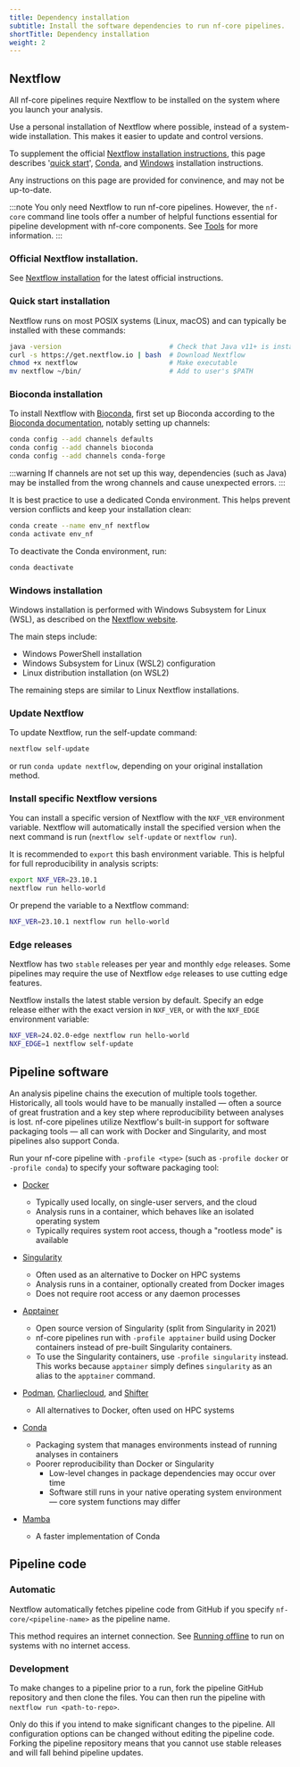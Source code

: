 ```yaml
---
title: Dependency installation
subtitle: Install the software dependencies to run nf-core pipelines.
shortTitle: Dependency installation
weight: 2
---
```


## Nextflow

All nf-core pipelines require Nextflow to be installed on the system where you launch your analysis.

Use a personal installation of Nextflow where possible, instead of a system-wide installation.
This makes it easier to update and control versions.

To supplement the official [Nextflow installation instructions](https://www.nextflow.io/docs/latest/install.html), this page describes '[quick start](#quick-start-installation)', [Conda](#bioconda-installation), and [Windows](#installation-on-windows) installation instructions.

Any instructions on this page are provided for convinence, and may not be up-to-date.

:::note
You only need Nextflow to run nf-core pipelines.
However, the `nf-core` command line tools offer a number of helpful functions essential for pipeline development with nf-core components.
See [Tools](/tools) for more information.
:::

### Official Nextflow installation.

See [Nextflow installation](https://www.nextflow.io/docs/latest/install.html) for the latest official instructions.

### Quick start installation

Nextflow runs on most POSIX systems (Linux, macOS) and can typically be installed with these commands:

```bash
java -version                           # Check that Java v11+ is installed
curl -s https://get.nextflow.io | bash  # Download Nextflow
chmod +x nextflow                       # Make executable
mv nextflow ~/bin/                      # Add to user's $PATH
```

### Bioconda installation

To install Nextflow with [Bioconda](https://bioconda.github.io/), first set up Bioconda according to the [Bioconda documentation](https://bioconda.github.io/#usage), notably setting up channels:

```bash
conda config --add channels defaults
conda config --add channels bioconda
conda config --add channels conda-forge
```

:::warning
If channels are not set up this way, dependencies (such as Java) may be installed from
the wrong channels and cause unexpected errors.
:::

It is best practice to use a dedicated Conda environment.
This helps prevent version conflicts and keep your installation clean:

```bash
conda create --name env_nf nextflow
conda activate env_nf
```

To deactivate the Conda environment, run:

```bash
conda deactivate
```

### Windows installation

Windows installation is performed with Windows Subsystem for Linux (WSL), as described on the [Nextflow website](https://nextflow.io/blog/2021/setup-nextflow-on-windows.html).

The main steps include:

- Windows PowerShell installation
- Windows Subsystem for Linux (WSL2) configuration
- Linux distribution installation (on WSL2)

The remaining steps are similar to Linux Nextflow installations.

### Update Nextflow

To update Nextflow, run the self-update command:

```bash
nextflow self-update
```

or run `conda update nextflow`, depending on your original installation method.

### Install specific Nextflow versions

You can install a specific version of Nextflow with the `NXF_VER` environment variable.
Nextflow will automatically install the specified version when the next command is run
(`nextflow self-update` or `nextflow run`).

It is recommended to `export` this bash environment variable. This is helpful for full reproducibility in analysis scripts:

```bash
export NXF_VER=23.10.1
nextflow run hello-world
```

Or prepend the variable to a Nextflow command:

```bash
NXF_VER=23.10.1 nextflow run hello-world
```

### Edge releases

Nextflow has two `stable` releases per year and monthly `edge` releases.
Some pipelines may require the use of Nextflow `edge` releases to use cutting edge features.

Nextflow installs the latest stable version by default.
Specify an edge release either with the exact version in `NXF_VER`,
or with the `NXF_EDGE` environment variable:

```bash
NXF_VER=24.02.0-edge nextflow run hello-world
NXF_EDGE=1 nextflow self-update
```

## Pipeline software

An analysis pipeline chains the execution of multiple tools together.
Historically, all tools would have to be manually installed — often a source of great frustration and a key step where reproducibility between analyses is lost.
nf-core pipelines utilize Nextflow's built-in support for software packaging tools — all can work with Docker and Singularity, and most pipelines also support Conda.

Run your nf-core pipeline with `-profile <type>` (such as `-profile docker` or `-profile conda`) to specify your software packaging tool:

- [Docker](https://docs.docker.com/install/)
  - Typically used locally, on single-user servers, and the cloud
  - Analysis runs in a container, which behaves like an isolated operating system
  - Typically requires system root access, though a "rootless mode" is available
- [Singularity](https://www.sylabs.io/)
  - Often used as an alternative to Docker on HPC systems
  - Analysis runs in a container, optionally created from Docker images
  - Does not require root access or any daemon processes
- [Apptainer](https://apptainer.org/)
  - Open source version of Singularity (split from Singularity in 2021)
  - nf-core pipelines run with `-profile apptainer` build using
    Docker containers instead of pre-built Singularity containers.
  - To use the Singularity containers, use `-profile singularity` instead.
    This works because `apptainer` simply defines `singularity` as an alias
    to the `apptainer` command.

- [Podman](https://podman.io/), [Charliecloud](https://hpc.github.io/charliecloud/), and [Shifter](https://www.nersc.gov/research-and-development/user-defined-images/)
  - All alternatives to Docker, often used on HPC systems
- [Conda](https://conda.io/)
  - Packaging system that manages environments instead of running analyses in containers
  - Poorer reproducibility than Docker or Singularity
    - Low-level changes in package dependencies may occur over time
    - Software still runs in your native operating system environment — core system functions may differ
- [Mamba](https://mamba.readthedocs.io/)
  - A faster implementation of Conda

## Pipeline code

### Automatic

Nextflow automatically fetches pipeline code from GitHub if you specify `nf-core/<pipeline-name>` as the pipeline name.

This method requires an internet connection. See [Running offline](offline.md) to run on systems with no internet access.

### Development

To make changes to a pipeline prior to a run, fork the pipeline GitHub repository and then clone the files. You can then run the pipeline with `nextflow run <path-to-repo>`.

Only do this if you intend to make significant changes to the pipeline. All configuration options can be changed without editing the pipeline code. Forking the pipeline repository means that you cannot use stable releases and will fall behind pipeline updates.
